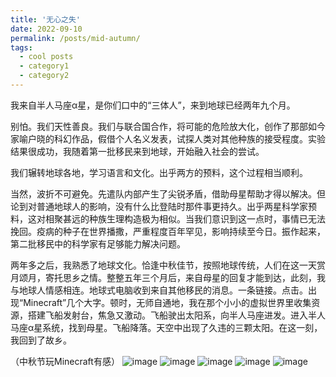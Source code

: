 ```yaml
---
title: '无心之失'
date: 2022-09-10
permalink: /posts/mid-autumn/
tags:
  - cool posts
  - category1
  - category2
---
```

我来自半人马座α星，是你们口中的“三体人”，来到地球已经两年九个月。


别怕。我们天性善良。我们与联合国合作，将可能的危险放大化，创作了那部如今家喻户晓的科幻作品，假借个人名义发表，试探人类对其他种族的接受程度。实验结果很成功，我随着第一批移民来到地球，开始融入社会的尝试。


我们辗转地球各地，学习语言和文化。出乎两方的预料，这个过程相当顺利。


当然，波折不可避免。先遣队内部产生了尖锐矛盾，借助母星帮助才得以解决。但论到对普通地球人的影响，没有什么比登陆时那件事更持久。出乎两星科学家预料，这对相聚甚远的种族生理构造极为相似。当我们意识到这一点时，事情已无法挽回。疫病的种子在世界播撒，严重程度百年罕见，影响持续至今日。振作起来，第二批移民中的科学家有足够能力解决问题。


两年多之后，我熟悉了地球文化。恰逢中秋佳节，按照地球传统，人们在这一天赏月颂月，寄托思乡之情。整整五年三个月后，来自母星的回复才能到达，此刻，我与地球人情感相连。地球式电脑收到来自其他移民的消息。一条链接。点击。出现“Minecraft”几个大字。顿时，无师自通地，我在那个小小的虚拟世界里收集资源，搭建飞船发射台，焦急又激动。飞船驶出太阳系，向半人马座进发。进入半人马座α星系统，找到母星。飞船降落。天空中出现了久违的三颗太阳。在这一刻，我回到了故乡。


（中秋节玩Minecraft有感）
![image](https://github.com/Shulker1024/shulker1024.github.io/assets/123055716/83813767-d27c-49bb-983a-ed4560aaa89b)
![image](https://github.com/Shulker1024/shulker1024.github.io/assets/123055716/305e1a74-0278-40d6-9dd3-0486befe583b)
![image](https://github.com/Shulker1024/shulker1024.github.io/assets/123055716/668510b5-c3de-4e1a-8297-3071427ad528)
![image](https://github.com/Shulker1024/shulker1024.github.io/assets/123055716/8663e3e0-df0b-4922-bcfd-158e6ad814b3)
![image](https://github.com/Shulker1024/shulker1024.github.io/assets/123055716/724f9a0d-b77c-4913-b475-0c17d7b58610)



